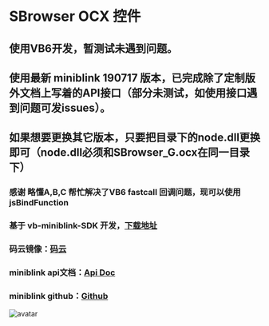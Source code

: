 # SBrowser OCX 控件
## 使用VB6开发，暂测试未遇到问题。
## 使用最新 miniblink 190717 版本，已完成除了定制版外文档上写着的API接口（部分未测试，如使用接口遇到问题可发issues）。
## 如果想要更换其它版本，只要把目录下的node.dll更换即可（node.dll必须和SBrowser_G.ocx在同一目录下）
### 感谢 略懂A,B,C 帮忙解决了VB6 fastcall 回调问题，现可以使用 jsBindFunction
### 基于 vb-miniblink-SDK 开发，[下载地址](https://github.com/imxcstar/vb6-miniblink-SDK)
### 码云镜像：[码云](https://gitee.com/imstar/vb6-miniblink-SBrowser)
### miniblink api文档：[Api Doc](https://weolar.github.io/miniblink/doc-main.html)
### miniblink github：[Github](https://github.com/weolar/miniblink49/)
![avatar](./1.png)